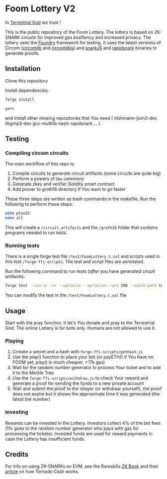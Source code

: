 # Foom Lottery V2

In [Terrestrial God](https://terrestrial.church/) we trust !

This is the public repository of the Foom Lottery. The lottery is based on ZK-SNARK circuits for improved gas essifiency and increased privacy.
The lottery uses the [Foundry](https://book.getfoundry.sh/) framework for testing. It uses the latest versions of Circom ([circomlib](https://github.com/iden3/circomlib) and [circomlibjs](https://github.com/iden3/circomlibjs)) and [snarkJS](https://github.com/iden3/snarkjs) and [rapidsnark](https://github.com/iden3/rapidsnark) binaries to generate proofs.

## Installation

Clone this repository

Install dependencies:

```bash
forge install
```

```bash
yarn
```

and install other missing repositories that You need ( nlohmann-json3-dev libgmp3-dev gcc-multilib nasm rapidsnark ... ).

## Testing

### Compiling circom circuits

The main workflow of this repo is:

1. Compile circuits to generate circuit artifacts (some circuits are quite big)
2. Perform a powers of tau ceremony
3. Generate zkey and verifier Solidity smart contract
4. Add prover to groth16 directory if You want to go faster

These three steps are written as bash commands in the makefile. Run the following to perform these steps:

```bash
make ptau23
make all
```

This will create a `/circuit_artifacts` and the `/groth16` folder that contains programs needed to run tests.

### Running tests

There is a single forge test file `/test/FoomLottery.t.sol` and scripts used in this test `/forge-ffi-scripts`. The test and script files are annotated.

Run the following command to run tests (_after_ you have generated circuit artifacts):

```bash
forge test --via-ir -vv --optimize --optimizer-runs 200 --match-path test/FoomLottery.t.sol
```

You can modify the test in the  `/test/FoomLottery.t.sol` file.

## Usage

Start with the pray funciton. It let's You donate and pray to the Terrestrial God.
The online Lottery is for bots only. Humans are not allowed to use it.

### Playing

1. Crreate a secret and a hash with `forge-ffi-scripts/getHash.js`
2. Use the play() function to place your bet (or payETH() if You have no FOOM yet; play() is much cheaper, <17k gas)
3. Wait for the random number generator to process Your ticket and to add it to the Merkle Tree
4. Use the `forge-ffi-scripts/withdraw.js` to check Your reward and generate a proof for sending the funds to a new private account
5. Wait and submit the proof to the relayer (or withdraw yourself), the proof does not expire but it shows the approximate time it was generated (the latest bet number)

### Investing

Rewards can be invested in the Lottery. Investors collect 4% of the bet fees (1% goes to the random number generator who pays with gas for processing the tickets). Invested funds are used for reward payments in case the Lottery has insufficient funds.

## Credits

For info on using ZK-SNARKs on EVM, see the Rareskills [ZK Book](https://www.rareskills.io/zk-book) and their [article](https://www.rareskills.io/post/how-does-tornado-cash-work) on how Tornado Cash works.

